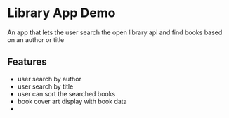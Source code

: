 # Library App Demo

An app that lets the user search the open library api and find books based on an author or title

## Features

- user search by author
- user search by title
- user can sort the searched books
- book cover art display with book data
- 